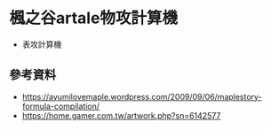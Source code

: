 # 楓之谷artale物攻計算機

- 表攻計算機

## 參考資料

- https://ayumilovemaple.wordpress.com/2009/09/06/maplestory-formula-compilation/
- https://home.gamer.com.tw/artwork.php?sn=6142577
